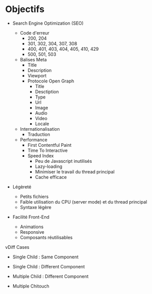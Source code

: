 # Objectifs

- Search Engine Optimization (SEO)
  - Code d'erreur
    - 200, 204
    - 301, 302, 304, 307, 308
    - 400, 401, 403, 404, 405, 410, 429
    - 500, 501, 503
  - Balises Meta
    - Title
    - Description
    - Viewport
    - Protocole Open Graph
      - Title
      - Desctiption
      - Type
      - Url
      - Image
      - Audio
      - Video
      - Locale
  - Internationalisation
    - Traduction
  - Performance
    - First Contentful Paint
    - Time To Interactive
    - Speed Index
      - Peu de Javascript inutilisés
      - Lazy-loading
      - Minimiser le travail du thread principal
      - Cache efficace
      
- Légèreté
  - Petits fichiers
  - Faible utilisation du CPU (server mode) et du thread principal
  - Syntaxe légère
  
- Facilité Front-End
  - Animations
  - Responsive
  - Composants réutilisables
  
  
  
  
  
  
  
  
  
  
  
  
  
  
  
  
  
  
  
  
  
  
  
  
  
  
  
  
  
  
  
  
  
  
  
  
  
  
  
  
  
  
  
  
  
  
  
  
  
  
vDiff Cases

- Single Child : Same Component

- Single Child : Different Component

- Multiple Child : Different Component

- Multiple Chitouch
